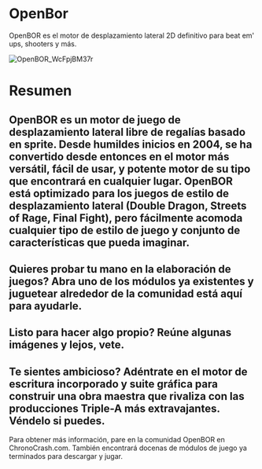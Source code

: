 # OpenBor
 OpenBOR es el motor de desplazamiento lateral 2D definitivo para beat em' ups, shooters y más. 
 
![OpenBOR_WcFpjBM37r](https://github.com/user-attachments/assets/4c72bd76-77a9-41fd-85c7-1e3a007be1ff)

# Resumen
## OpenBOR es un motor de juego de desplazamiento lateral libre de regalías basado en sprite. Desde humildes inicios en 2004, se ha convertido desde entonces en el motor más versátil, fácil de usar, y potente motor de su tipo que encontrará en cualquier lugar. OpenBOR está optimizado para los juegos de estilo de desplazamiento lateral (Double Dragon, Streets of Rage, Final Fight), pero fácilmente acomoda cualquier tipo de estilo de juego y conjunto de características que pueda imaginar.

## Quieres probar tu mano en la elaboración de juegos? Abra uno de los módulos ya existentes y juguetear alrededor de la comunidad está aquí para ayudarle.

## Listo para hacer algo propio? Reúne algunas imágenes y lejos, vete.

## Te sientes ambicioso? Adéntrate en el motor de escritura incorporado y suite gráfica para construir una obra maestra que rivaliza con las producciones Triple-A más extravajantes. Véndelo si puedes.

Para obtener más información, pare en la comunidad OpenBOR en ChronoCrash.com. También encontrará docenas de módulos de juego ya terminados para descargar y jugar.
